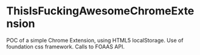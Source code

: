 # ThisIsFuckingAwesomeChromeExtension

POC of a simple Chrome Extension, using HTML5 localStorage.
Use of foundation css framework.
Calls to FOAAS API.
